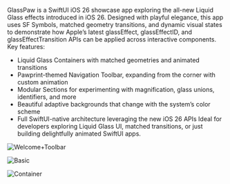 GlassPaw is a SwiftUI iOS 26 showcase app exploring the all-new Liquid Glass effects introduced in iOS 26. Designed with playful elegance, this app uses SF Symbols, matched geometry transitions, and dynamic visual states to demonstrate how Apple’s latest glassEffect, glassEffectID, and glassEffectTransition APIs can be applied across interactive components.
Key features:
* Liquid Glass Containers with matched geometries and animated transitions
* Pawprint-themed Navigation Toolbar, expanding from the corner with custom animation
*  Modular Sections for experimenting with magnification, glass unions, identifiers, and more
* Beautiful adaptive backgrounds that change with the system’s color scheme
* Full SwiftUI-native architecture leveraging the new iOS 26 APIs
Ideal for developers exploring Liquid Glass UI, matched transitions, or just building delightfully animated SwiftUI apps.

![Welcome+Toolbar](https://github.com/user-attachments/assets/d95784a9-f925-4ad5-afee-1fca573daca8)

![Basic](https://github.com/user-attachments/assets/fdff73c3-a980-4b4a-8934-2164ff33e58a)

![Container](https://github.com/user-attachments/assets/06fc0514-1bf1-485a-a32e-12174962a655)
